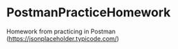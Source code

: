 # PostmanPracticeHomework
Homework from practicing in Postman (https://jsonplaceholder.typicode.com/)
